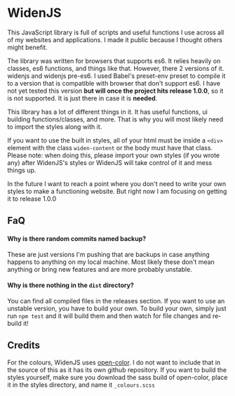 # WidenJS
This JavaScript library is full of scripts and useful functions I use across all of my websites and applications. I made it public because I thought others might benefit.

The library was written for browsers that supports es6. It relies heavily on classes, es6 functions, and things like that. However, there 2 versions of it. widenjs and widenjs pre-es6. I used Babel's preset-env preset to compile it to a version that is compatible with browser that don't support es6. I have not yet tested this version **but will once the project hits release 1.0.0**, so it is not supported. It is just there in case it is **needed**.

This library has a lot of different things in it. It has useful functions, ui building functions/classes, and more. That is why you will most likely need to import the styles along with it.

If you want to use the built in styles, all of your html must be inside a `<div>` element with the class `widen-content` or the body must have that class. Please note: when doing this, please import your own styles (if you wrote any) after WidenJS's styles or WidenJS will take control of it and mess things up.

In the future I want to reach a point where you don't need to write your own styles to make a functioning website. But right now I am focusing on getting it to release 1.0.0

## FaQ
#### Why is there random commits named backup?
These are just versions I'm pushing that are backups in case anything happens to anything on my local machine. Most likely these don't mean anything or bring new features and are more probably unstable.

#### Why is there nothing in the `dist` directory?
You can find all compiled files in the releases section. If you want to use an unstable version, you have to build your own. To build your own, simply just run `npm test` and it will build them and then watch for file changes and re-build it!

## Credits
For the colours, WidenJS uses [open-color](https://yeun.github.io/open-color/). I do not want to include that in the source of this as it has its own github repository. If you want to build the styles yourself, make sure you download the sass build of open-color, place it in the styles directory, and name it `_colours.scss`
